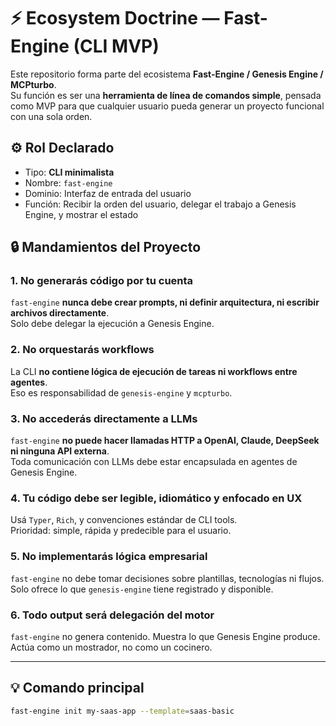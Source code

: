 <!-- ECOSYSTEM_DOCTRINE: fast-engine -->
# ⚡ Ecosystem Doctrine — Fast-Engine (CLI MVP)

Este repositorio forma parte del ecosistema **Fast-Engine / Genesis Engine / MCPturbo**.  
Su función es ser una **herramienta de línea de comandos simple**, pensada como MVP para que cualquier usuario pueda generar un proyecto funcional con una sola orden.

## ⚙️ Rol Declarado

- Tipo: **CLI minimalista**
- Nombre: `fast-engine`
- Dominio: Interfaz de entrada del usuario
- Función: Recibir la orden del usuario, delegar el trabajo a Genesis Engine, y mostrar el estado

## 🔒 Mandamientos del Proyecto

### 1. **No generarás código por tu cuenta**
`fast-engine` **nunca debe crear prompts, ni definir arquitectura, ni escribir archivos directamente**.  
Solo debe delegar la ejecución a Genesis Engine.

### 2. **No orquestarás workflows**
La CLI **no contiene lógica de ejecución de tareas ni workflows entre agentes**.  
Eso es responsabilidad de `genesis-engine` y `mcpturbo`.

### 3. **No accederás directamente a LLMs**
`fast-engine` **no puede hacer llamadas HTTP a OpenAI, Claude, DeepSeek ni ninguna API externa**.  
Toda comunicación con LLMs debe estar encapsulada en agentes de Genesis Engine.

### 4. **Tu código debe ser legible, idiomático y enfocado en UX**
Usá `Typer`, `Rich`, y convenciones estándar de CLI tools.  
Prioridad: simple, rápida y predecible para el usuario.

### 5. **No implementarás lógica empresarial**
`fast-engine` no debe tomar decisiones sobre plantillas, tecnologías ni flujos.  
Solo ofrece lo que `genesis-engine` tiene registrado y disponible.

### 6. **Todo output será delegación del motor**
`fast-engine` no genera contenido. Muestra lo que Genesis Engine produce.  
Actúa como un mostrador, no como un cocinero.

---

## 💡 Comando principal

```bash
fast-engine init my-saas-app --template=saas-basic
